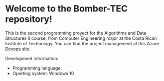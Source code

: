 # Welcome to the Bomber-TEC repository!
This is the second programming proyect for the Algorithms and Data Structures II course, from Computer Engineering major at the Costa Rican Institute of Technology. 
You can find the project management at this Azure Devops site.

Development information:
* Programming language:
* Operting system: Windows 10
